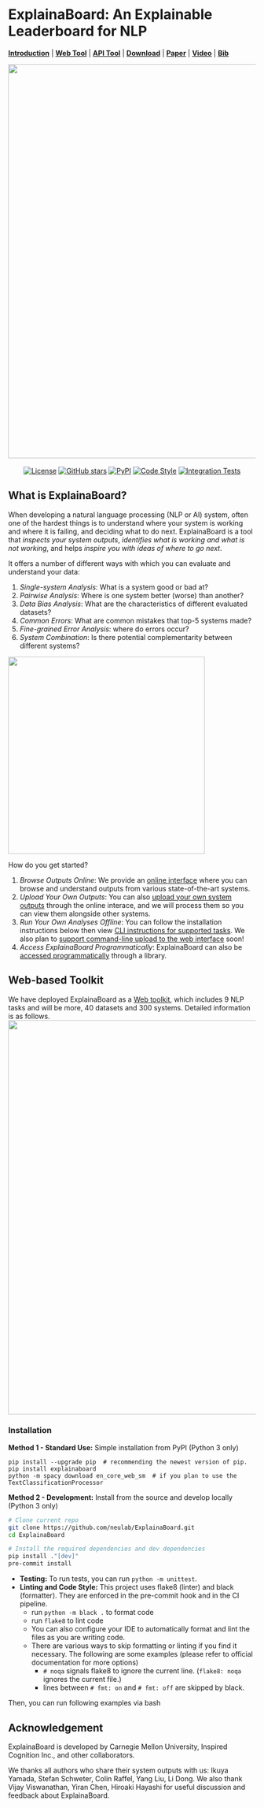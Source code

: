# ExplainaBoard: An Explainable Leaderboard for NLP
[**Introduction**](#introduction) | 
[**Web Tool**](https://github.com/neulab/ExplainaBoard#web-based-toolkit-quick-learning) |
[**API Tool**](#api-based-toolkit-quick-installation) |
[**Download**](#download-system-outputs) |
[**Paper**](https://arxiv.org/pdf/2104.06387.pdf) |
[**Video**](https://www.youtube.com/watch?v=3X6NgpbN_GU) |
[**Bib**](http://explainaboard.nlpedia.ai/explainaboard.bib)

<p align="center">
  <img src="./fig/logo-full-v2.png" width="800" class="center">
  <br />
  <br />
  <a href="https://github.com/neulab/ExplainaBoard/blob/main/LICENSE"><img alt="License" src="https://img.shields.io/github/license/neulab/ExplainaBoard" /></a>
  <a href="https://github.com/neulab/ExplainaBoard/stargazers"><img alt="GitHub stars" src="https://img.shields.io/github/stars/neulab/ExplainaBoard" /></a>
  <a href="https://pypi.org/project//"><img alt="PyPI" src="https://img.shields.io/pypi/v/explainaboard" /></a>
  <a href="https://github.com/psf/black"><img alt="Code Style" src="https://img.shields.io/badge/code%20style-black-black" /></a>
  <a href=".github/workflows/ci.yml"><img alt="Integration Tests", src="https://github.com/neulab/ExplainaBoard/actions/workflows/ci.yml/badge.svg?event=push" /></a>
</p>

## What is ExplainaBoard?

When developing a natural language processing (NLP or AI) system, often one of the hardest things is to understand where your system is working and where it is failing, and deciding what to do next. ExplainaBoard is a tool that *inspects your system outputs*, *identifies what is working and what is not working*, and helps *inspire you with ideas of where to go next*.

It offers a number of different ways with which you can evaluate and understand your data:

1. *Single-system Analysis*: What is a system good or bad at?
2. *Pairwise Analysis*: Where is one system better (worse) than another?
3. *Data Bias Analysis*: What are the characteristics of different evaluated datasets?
4. *Common Errors*: What are common mistakes that top-5 systems made?
5. *Fine-grained Error Analysis*: where do errors occur?
6. *System Combination*: Is there potential complementarity between different systems?

<img src="./fig/intro.png" width="400" class="center">

How do you get started?

1. *Browse Outputs Online*: We provide an [online interface](http://explainaboard.nlpedia.ai/) where you can browse and understand outputs from various state-of-the-art systems.
2. *Upload Your Own Outputs*: You can also [upload your own system outputs](https://docs.google.com/forms/d/e/1FAIpQLSdb_3PPRTXXjkl9MWUeVLc8Igw0eI-EtOrU93i6B61X9FRJKg/viewform) through the online interace, and we will process them so you can view them alongside other systems.
3. *Run Your Own Analyses Offline*: You can follow the installation instructions below then view [CLI instructions for supported tasks](https://github.com/neulab/ExplainaBoard/blob/main/docs/cli_interface.md). We also plan to [support command-line upload to the web interface](https://github.com/neulab/ExplainaBoard/issues/60) soon!
4. *Access ExplainaBoard Programmatically*: ExplainaBoard can also be [accessed programmatically](https://github.com/neulab/ExplainaBoard/blob/main/docs/cli_interface.md) through a library.


## Web-based Toolkit

We have deployed ExplainaBoard as a [Web toolkit](http://explainaboard.nlpedia.ai/), which includes 9 NLP tasks and will be more,
40 datasets and 300 systems. Detailed information is as follows.
<img src="./fig/demo.gif" width="800" class="center">

### Installation

**Method 1 - Standard Use:** Simple installation from PyPI (Python 3 only)

```
pip install --upgrade pip  # recommending the newest version of pip.
pip install explainaboard
python -m spacy download en_core_web_sm  # if you plan to use the TextClassificationProcessor
```

**Method 2 - Development:** Install from the source and develop locally (Python 3 only)

```bash
# Clone current repo
git clone https://github.com/neulab/ExplainaBoard.git
cd ExplainaBoard

# Install the required dependencies and dev dependencies
pip install ."[dev]"
pre-commit install
```

- **Testing:** To run tests, you can run `python -m unittest`. 
- **Linting and Code Style:** This project uses flake8 (linter) and black (formatter). They are enforced in the pre-commit hook and in the CI pipeline.
    - run `python -m black .` to format code
    - run `flake8` to lint code
    - You can also configure your IDE to automatically format and lint the files as you are writing code.
    - There are various ways to skip formatting or linting if you find it necessary. The following are some examples (please refer to official documentation for more options)
        - `# noqa` signals flake8 to ignore the current line. (`flake8: noqa` ignores the current file.)
        - lines between `# fmt: on` and `# fmt: off` are skipped by black. 

Then, you can run following examples via bash


## Acknowledgement

ExplainaBoard is developed by Carnegie Mellon University, Inspired Cognition Inc., and other collaborators.

We thanks all authors who share their system outputs with us: Ikuya Yamada, Stefan Schweter,
Colin Raffel, Yang Liu, Li Dong. We also thank
Vijay Viswanathan, Yiran Chen, Hiroaki Hayashi for useful discussion and feedback about ExplainaBoard.

